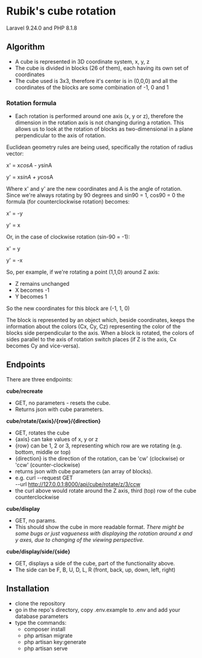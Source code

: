 # Rubik's cube rotation

Laravel 9.24.0 and PHP 8.1.8

## Algorithm
- A cube is represented in 3D coordinate system, x, y, z
- The cube is divided in blocks (26 of them), each having its own set of coordinates
- The cube used is 3x3, therefore it's center is in (0,0,0) and all the coordinates of the blocks are some combination of -1, 0 and 1

### Rotation formula
- Each rotation is performed around one axis (x, y or z), therefore the dimension in the rotation axis is not changing during a rotation.
  This allows us to look at the rotation of blocks as two-dimensional in a plane perpendicular to the axis of rotation.

Euclidean geometry rules are being used, specifically the rotation of radius vector:

x' = x*cosA - y*sinA

y' = x*sinA + y*cosA

Where x' and y' are the new coordinates and A is the angle of rotation. Since we're always rotating by 90 degrees and sin90 = 1, cos90 = 0
the formula (for counterclockwise rotation) becomes:

x' = -y

y' = x

Or, in the case of clockwise rotation (sin-90 = -1):

x' = y

y' = -x

So, per example, if we're rotating a point (1,1,0) around Z axis:
- Z remains unchanged
- X becomes -1
- Y becomes 1

So the new coordinates for this block are (-1, 1, 0)

The block is represented by an object which, beside coordinates, keeps the information about the colors (Cx, Cy, Cz) representing the color of the blocks side perpendicular to the axis.
When a block is rotated, the colors of sides parallel to the axis of rotation switch places (if Z is the axis, Cx becomes Cy and vice-versa).

## Endpoints
There are three endpoints:

**cube/recreate** 

- GET, no parameters - resets the cube. 
- Returns json with cube parameters.

**cube/rotate/{axis}/{row}/{direction}** 

- GET, rotates the cube 
- {axis} can take values of x, y or z
- {row} can be 1, 2 or 3, representing which row are we rotating (e.g. bottom, middle or top)
- {direction} is the direction of the rotation, can be 'cw' (clockwise) or 'ccw' (counter-clockwise)
- returns json with cube parameters (an array of blocks).
- e.g. curl --request GET \
  --url http://127.0.0.1:8000/api/cube/rotate/z/3/ccw
- the curl above would rotate around the Z axis, third (top) row of the cube counterclockwise

**cube/display** 
- GET, no params. 
- This should show the cube in more readable format. _There might be some bugs or just vagueness with displaying the rotation around x and y axes, due to changing of the viewing perspective._ 

**cube/display/side/{side}** 
- GET, displays a side of the cube, part of the functionality above.
- The side can be F, B, U, D, L, R (front, back, up, down, left, right)


## Installation
- clone the repository
- go in the repo's directory, copy .env.example to .env and add your database parameters
- type the commands:
    - composer install
    - php artisan migrate
    - php artisan key:generate
    - php artisan serve




